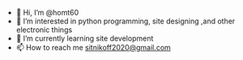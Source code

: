 - 👋 Hi, I’m @homt60
- 👀 I’m interested in python programming, site designing ,and other electronic things
- 🌱 I’m currently learning site development
- 📫 How to reach me sitnikoff2020@gmail.com

<!---
homt60/homt60 is a ✨ special ✨ repository because its `README.md` (this file) appears on your GitHub profile.
You can click the Preview link to take a look at your changes.
--->
